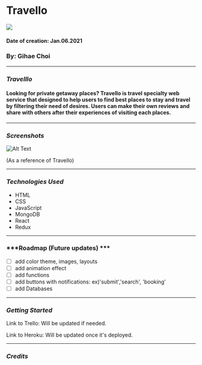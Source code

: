 # Travello
<img src= "https://i.pinimg.com/564x/c5/06/eb/c506eb85333e7caebee1f97fa7063059.jpg"/>

#### Date of creation: Jan.06.2021
### By: Gihae Choi

***
### ***Travelllo***
#### Looking for private getaway places? Travello is travel specialty web service that designed to help users to find best places to stay and travel by filtering their need of desires. Users can make their own reviews and share with others after their experiences of visiting each places.

***

### ***Screenshots***

![Alt Text](https://64.media.tumblr.com/cf851df934fef705d6d0f57117b670fe/tumblr_pwfz4lGcVn1ypo8pvo1_540.gifv)

(As a reference of Travello)

***

### ***Technologies Used***
* HTML
* CSS
* JavaScript
* MongoDB
* React
* Redux

***

### ***Roadmap (Future updates) ***

- [ ] add color theme, images, layouts
- [ ] add animation effect
- [ ] add functions
- [ ] add buttons with notifications: ex)'submit','search', 'booking'
- [ ] add Databases

***

### ***Getting Started***

Link to Trello: Will be updated if needed.

Link to Heroku: Will be updated once it's deployed.

***

### ***Credits***
